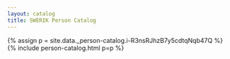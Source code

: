 ```yaml
---
layout: catalog
title: SWERIK Person Catalog
---
```

{% assign p = site.data._person-catalog.i-R3nsRJhzB7y5cdtqNqb47Q %}
{% include person-catalog.html p=p %}

